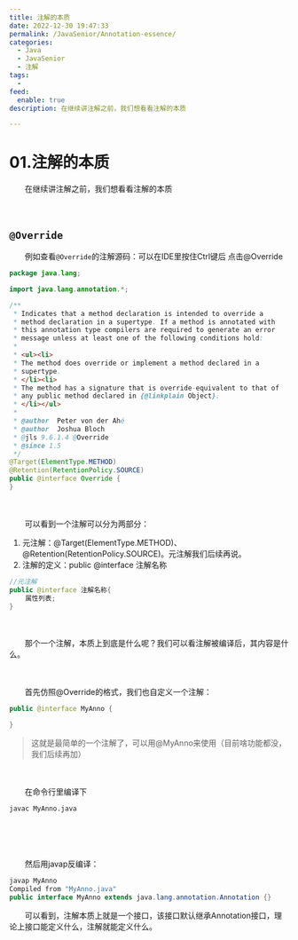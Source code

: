 ```yaml
---
title: 注解的本质
date: 2022-12-30 19:47:33
permalink: /JavaSenior/Annotation-essence/
categories:
  - Java
  - JavaSenior
  - 注解
tags:
  - 
feed:
  enable: true
description: 在继续讲注解之前，我们想看看注解的本质

---
```




# 01.注解的本质

　　在继续讲注解之前，我们想看看注解的本质

　<!-- more -->　‍

## `@Override`

　　例如查看`@Override`的注解源码：可以在IDE里按住Ctrl键后 点击@Override

```java
package java.lang;

import java.lang.annotation.*;

/**
 * Indicates that a method declaration is intended to override a
 * method declaration in a supertype. If a method is annotated with
 * this annotation type compilers are required to generate an error
 * message unless at least one of the following conditions hold:
 *
 * <ul><li>
 * The method does override or implement a method declared in a
 * supertype.
 * </li><li>
 * The method has a signature that is override-equivalent to that of
 * any public method declared in {@linkplain Object}.
 * </li></ul>
 *
 * @author  Peter von der Ahé
 * @author  Joshua Bloch
 * @jls 9.6.1.4 @Override
 * @since 1.5
 */
@Target(ElementType.METHOD)
@Retention(RetentionPolicy.SOURCE)
public @interface Override {
}
```

　　‍

　　可以看到一个注解可以分为两部分：

1. 元注解：@Target(ElementType.METHOD)、@Retention(RetentionPolicy.SOURCE)。元注解我们后续再说。
2. 注解的定义：public @interface 注解名称

```java
//元注解
public @interface 注解名称{
	属性列表;
}
```

　　‍

　　那个一个注解，本质上到底是什么呢？我们可以看注解被编译后，其内容是什么。

　　‍

　　首先仿照@Override的格式，我们也自定义一个注解：

```java
public @interface MyAnno { 

}
```

> 这就是最简单的一个注解了，可以用@MyAnno来使用（目前啥功能都没，我们后续再加）

　　‍

　　在命令行里编译下

```shell
javac MyAnno.java
```

　　‍

　　‍

　　然后用javap反编译：

```java
javap MyAnno   
Compiled from "MyAnno.java"
public interface MyAnno extends java.lang.annotation.Annotation {}
```

　　可以看到，注解本质上就是一个接口，该接口默认继承Annotation接口，理论上接口能定义什么，注解就能定义什么。

　　‍

　　‍

　　‍
